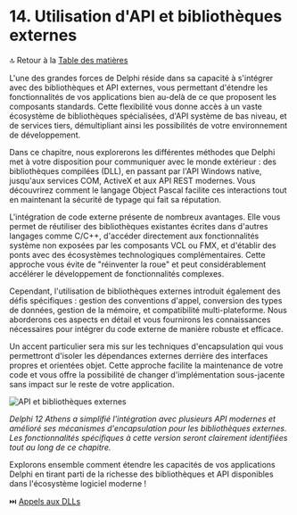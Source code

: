 # 14. Utilisation d'API et bibliothèques externes

🔝 Retour à la [Table des matières](/SOMMAIRE.md)

L'une des grandes forces de Delphi réside dans sa capacité à s'intégrer avec des bibliothèques et API externes, vous permettant d'étendre les fonctionnalités de vos applications bien au-delà de ce que proposent les composants standards. Cette flexibilité vous donne accès à un vaste écosystème de bibliothèques spécialisées, d'API système de bas niveau, et de services tiers, démultipliant ainsi les possibilités de votre environnement de développement.

Dans ce chapitre, nous explorerons les différentes méthodes que Delphi met à votre disposition pour communiquer avec le monde extérieur : des bibliothèques compilées (DLL), en passant par l'API Windows native, jusqu'aux services COM, ActiveX et aux API REST modernes. Vous découvrirez comment le langage Object Pascal facilite ces interactions tout en maintenant la sécurité de typage qui fait sa réputation.

L'intégration de code externe présente de nombreux avantages. Elle vous permet de réutiliser des bibliothèques existantes écrites dans d'autres langages comme C/C++, d'accéder directement aux fonctionnalités système non exposées par les composants VCL ou FMX, et d'établir des ponts avec des écosystèmes technologiques complémentaires. Cette approche vous évite de "réinventer la roue" et peut considérablement accélérer le développement de fonctionnalités complexes.

Cependant, l'utilisation de bibliothèques externes introduit également des défis spécifiques : gestion des conventions d'appel, conversion des types de données, gestion de la mémoire, et compatibilité multi-plateforme. Nous aborderons ces aspects en détail et vous fournirons les connaissances nécessaires pour intégrer du code externe de manière robuste et efficace.

Un accent particulier sera mis sur les techniques d'encapsulation qui vous permettront d'isoler les dépendances externes derrière des interfaces propres et orientées objet. Cette approche facilite la maintenance de votre code et vous offre la possibilité de changer d'implémentation sous-jacente sans impact sur le reste de votre application.

![API et bibliothèques externes](https://placeholder-for-external-libraries.com/image.png)

*Delphi 12 Athens a simplifié l'intégration avec plusieurs API modernes et amélioré ses mécanismes d'encapsulation pour les bibliothèques externes. Les fonctionnalités spécifiques à cette version seront clairement identifiées tout au long de ce chapitre.*

Explorons ensemble comment étendre les capacités de vos applications Delphi en tirant parti de la richesse des bibliothèques et API disponibles dans l'écosystème logiciel moderne !

⏭️ [Appels aux DLLs](/14-utilisation-dapi-et-bibliotheques-externes/01-appels-aux-dlls.md)
